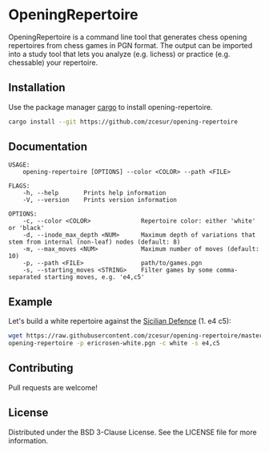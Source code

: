 OpeningRepertoire
==========

OpeningRepertoire is a command line tool that generates chess opening repertoires from chess games in PGN format. The output can be imported into a study tool that lets you analyze (e.g. lichess) or practice (e.g. chessable) your repertoire.


Installation
------------
Use the package manager [cargo](https://doc.rust-lang.org/cargo/getting-started/installation.html) to install opening-repertoire.

```bash
cargo install --git https://github.com/zcesur/opening-repertoire
```

Documentation
-------------
```
USAGE:
    opening-repertoire [OPTIONS] --color <COLOR> --path <FILE>

FLAGS:
    -h, --help       Prints help information
    -V, --version    Prints version information

OPTIONS:
    -c, --color <COLOR>              Repertoire color: either 'white' or 'black'
    -d, --inode_max_depth <NUM>      Maximum depth of variations that stem from internal (non-leaf) nodes (default: 8)
    -m, --max_moves <NUM>            Maximum number of moves (default: 10)
    -p, --path <FILE>                path/to/games.pgn
    -s, --starting_moves <STRING>    Filter games by some comma-separated starting moves, e.g. 'e4,c5'
```

Example
-------
Let's build a white repertoire against the [Sicilian Defence](https://en.wikipedia.org/wiki/Sicilian_Defence) (1. e4 c5):

```bash
wget https://raw.githubusercontent.com/zcesur/opening-repertoire/master/data/ericrosen-white.pgn
opening-repertoire -p ericrosen-white.pgn -c white -s e4,c5
```

Contributing
------------
Pull requests are welcome!

License
-------
Distributed under the BSD 3-Clause License. See the LICENSE file for more information.
